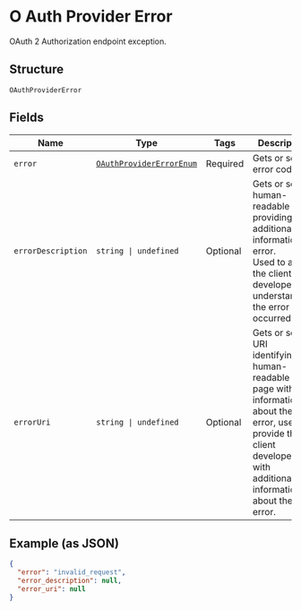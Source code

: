 
# O Auth Provider Error

OAuth 2 Authorization endpoint exception.

## Structure

`OAuthProviderError`

## Fields

| Name | Type | Tags | Description |
|  --- | --- | --- | --- |
| `error` | [`OAuthProviderErrorEnum`](../../doc/models/o-auth-provider-error-enum.md) | Required | Gets or sets error code. |
| `errorDescription` | `string \| undefined` | Optional | Gets or sets human-readable text providing additional information on error.<br>Used to assist the client developer in understanding the error that occurred. |
| `errorUri` | `string \| undefined` | Optional | Gets or sets a URI identifying a human-readable web page with information about the error, used to provide the client developer with additional information about the error. |

## Example (as JSON)

```json
{
  "error": "invalid_request",
  "error_description": null,
  "error_uri": null
}
```

